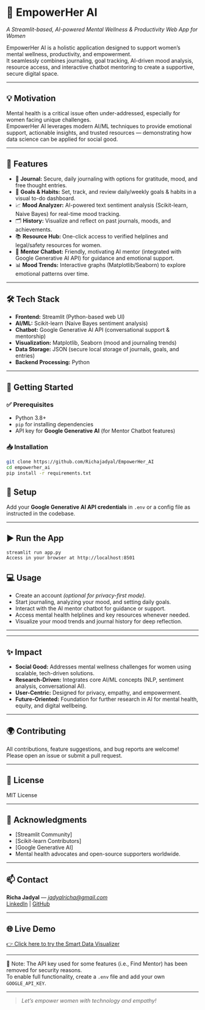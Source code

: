 # 🌸 EmpowerHer AI
*A Streamlit-based, AI-powered Mental Wellness & Productivity Web App for Women*

EmpowerHer AI is a holistic application designed to support women’s mental wellness, productivity, and empowerment.  
It seamlessly combines journaling, goal tracking, AI-driven mood analysis, resource access, and interactive chatbot mentoring to create a supportive, secure digital space.

---

## 💡 Motivation
Mental health is a critical issue often under-addressed, especially for women facing unique challenges.  
EmpowerHer AI leverages modern AI/ML techniques to provide emotional support, actionable insights, and trusted resources — demonstrating how data science can be applied for social good.

---

## 🚀 Features
- 📔 **Journal:** Secure, daily journaling with options for gratitude, mood, and free thought entries.  
- 🎯 **Goals & Habits:** Set, track, and review daily/weekly goals & habits in a visual to-do dashboard.  
- 📈 **Mood Analyzer:** AI-powered text sentiment analysis (Scikit-learn, Naive Bayes) for real-time mood tracking.  
- 🗂️ **History:** Visualize and reflect on past journals, moods, and achievements.  
- 📚 **Resource Hub:** One-click access to verified helplines and legal/safety resources for women.  
- 🤝 **Mentor Chatbot:** Friendly, motivating AI mentor (integrated with Google Generative AI API) for guidance and emotional support.  
- 📊 **Mood Trends:** Interactive graphs (Matplotlib/Seaborn) to explore emotional patterns over time.  

---

## 🛠️ Tech Stack
- **Frontend:** Streamlit (Python-based web UI)  
- **AI/ML:** Scikit-learn (Naive Bayes sentiment analysis)  
- **Chatbot:** Google Generative AI API (conversational support & mentorship)  
- **Visualization:** Matplotlib, Seaborn (mood and journaling trends)  
- **Data Storage:** JSON (secure local storage of journals, goals, and entries)  
- **Backend Processing:** Python  

---

## 🏁 Getting Started

### ✅ Prerequisites
- Python 3.8+  
- `pip` for installing dependencies  
- API key for **Google Generative AI** (for Mentor Chatbot features)

### 📥 Installation
```bash
git clone https://github.com/Richajadyal/EmpowerHer_AI
cd empowerher_ai
pip install -r requirements.txt
```

## 🔧 Setup
Add your **Google Generative AI API credentials** in `.env` or a config file as instructed in the codebase.

---

## ▶️ Run the App
```bash
streamlit run app.py
Access in your browser at http://localhost:8501
```

## 💻 Usage
- Create an account *(optional for privacy-first mode)*.
- Start journaling, analyzing your mood, and setting daily goals.
- Interact with the AI mentor chatbot for guidance or support.
- Access mental health helplines and key resources whenever needed.
- Visualize your mood trends and journal history for deep reflection.

---


---

## ✨ Impact
- **Social Good:** Addresses mental wellness challenges for women using scalable, tech-driven solutions.
- **Research-Driven:** Integrates core AI/ML concepts (NLP, sentiment analysis, conversational AI).
- **User-Centric:** Designed for privacy, empathy, and empowerment.
- **Future-Oriented:** Foundation for further research in AI for mental health, equity, and digital wellbeing.

---

## 🌍 Contributing
All contributions, feature suggestions, and bug reports are welcome!  
Please open an issue or submit a pull request.

---

## 📜 License
MIT License

---

## 🙌 Acknowledgments
- [Streamlit Community]  
- [Scikit-learn Contributors]  
- [Google Generative AI]  
- Mental health advocates and open-source supporters worldwide.

---

## 📫 Contact
**Richa Jadyal** — *jadyalricha@gmail.com*  
[LinkedIn](https://www.linkedin.com/in/richa-jadyal-68b138259/) | [GitHub](https://github.com/Richajadyal)

---

## 🌐 Live Demo

[👉 Click here to try the Smart Data Visualizer](https://empowerherai.streamlit.app/)

---

🔐 Note:
The API key used for some features (i.e., Find Mentor) has been removed for security reasons.  
To enable full functionality, create a `.env` file and add your own `GOOGLE_API_KEY`.

---


> *Let’s empower women with technology and empathy!*


